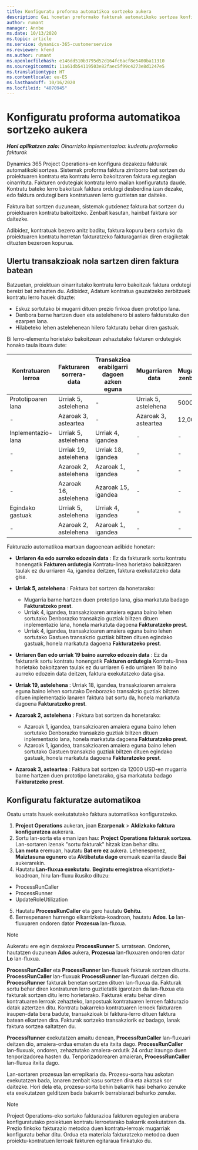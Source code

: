 ```yaml
---
title: Konfiguratu proforma automatikoa sortzeko aukera
description: Gai honetan proformako fakturak automatikoko sortzea konfiguratzeari buruzko informazioa eskaintzen du.
author: rumant
manager: Annbe
ms.date: 10/13/2020
ms.topic: article
ms.service: dynamics-365-customerservice
ms.reviewer: kfend
ms.author: rumant
ms.openlocfilehash: e146dd510b3795d52d164fc6acf8e5400ba11310
ms.sourcegitcommit: 11a61db54119503e82faec5f99c4273e8d1247e5
ms.translationtype: HT
ms.contentlocale: eu-ES
ms.lasthandoff: 10/16/2020
ms.locfileid: "4070945"
---
```

# <a name="configure-automated-proforma-invoice-creation"></a>Konfiguratu proforma automatikoa sortzeko aukera

_**Honi aplikatzen zaio:** Oinarrizko inplementazioa: kudeatu proformako fakturak_

Dynamics 365 Project Operations-en konfigura dezakezu fakturak automatikoki sortzea. Sistemak proforma faktura zirriborro bat sortzen du proiektuaren kontratu eta kontratu lerro bakoitzaren faktura egutegian oinarrituta. Fakturen ordutegiak kontratu lerro mailan konfiguratuta daude. Kontratu bateko lerro bakoitzak faktura ordutegi desberdina izan dezake, edo faktura ordutegi bera kontratuaren lerro guztietan sar daiteke.

Faktura bat sortzen duzunean, sistemak gutxienez faktura bat sortzen du proiektuaren kontratu bakoitzeko. Zenbait kasutan, hainbat faktura sor daitezke.

Adibidez, kontratuak bezero anitz baditu, faktura kopuru bera sortuko da proiektuaren kontratu horretan fakturatzeko fakturagarriak diren eragiketak dituzten bezeroen kopurua.

## <a name="understand-how-transactions-are-included-on-an-invoice"></a>Ulertu transakzioak nola sartzen diren faktura batean 

Batzuetan, proiektuan oinarritutako kontratu lerro bakoitzak faktura ordutegi bereizi bat zehazten du. Adibidez, Adatum kontratua gauzatzeko zerbitzuek kontratu lerro hauek dituzte:

- Eskuz sortutako bi mugarri dituen prezio finkoa duen prototipo lana.
- Denbora barne hartzen duen eta astelehenero bi astero fakturatuko den ezarpen lana.
- Hilabeteko lehen astelehenean hilero fakturatu behar diren gastuak.

Bi lerro-elementu horietako bakoitzean zehaztutako fakturen ordutegiek honako taula itxura dute:

| Kontratuaren lerroa | Fakturaren sorrera-data | Transakzioa erabilgarri dagoen azken eguna | Mugarriaren data | Mugarriaren zenbatekoa |
| --- | --- | --- | --- | --- |
| Prototipoaren lana | Urriak 5, astelehena | - | Urriak 5, astelehena | 5000 USD |
| - | Azaroak 3, asteartea | - | Azaroak 3, asteartea | 12,000 USD |
| Inplementazio-lana | Urriak 5, astelehena | Urriak 4, igandea | - | - |
| - | Urriak 19, astelehena | Urriak 18, igandea | - | - |
| - | Azaroak 2, astelehena | Azaroak 1, igandea | - | - |
| - | Azaroak 16, astelehena | Azaroak 15, igandea | - | - |
| Egindako gastuak | Urriak 5, astelehena | Urriak 4, igandea | - | - |
| - | Azaroak 2, astelehena | Azaroak 1, igandea | - | - |

Fakturazio automatikoa martxan dagoenean adibide honetan:

- **Urriaren 4a edo aurreko edozein data** : Ez da fakturarik sortu kontratu honengatik **Fakturen ordutegia** Kontratu-linea horietako bakoitzaren taulak ez du urriaren 4a, igandea deitzen, faktura exekutatzeko data gisa.
- **Urriak 5, astelehena** : Faktura bat sortzen da honetarako:

    - Mugarria barne hartzen duen prototipo lana, gisa markatuta badago **Fakturatzeko prest**.
    - Urriak 4, igandea, transakzioaren amaiera eguna baino lehen sortutako Denborazko transakzio guztiak biltzen dituen inplementazio lana, honela markatuta dagoena **Fakturatzeko prest**.
    - Urriak 4, igandea, transakzioaren amaiera eguna baino lehen sortutako Gastuen transakzio guztiak biltzen dituen egindako gastuak, honela markatuta dagoena **Fakturatzeko prest**.
  
- **Urriaren 6an edo urriak 19 baino aurreko edozein data** : Ez da fakturarik sortu kontratu honengatik **Fakturen ordutegia** Kontratu-linea horietako bakoitzaren taulak ez du urriaren 6 edo urriaren 19 baino aurreko edozein data deitzen, faktura exekutatzeko data gisa.
- **Urriak 19, astelehena** : Urriak 18, igandea, transakzioaren amaiera eguna baino lehen sortutako Denborazko transakzio guztiak biltzen dituen inplementazio lanaren faktura bat sortu da, honela markatuta dagoena **Fakturatzeko prest**.
- **Azaroak 2, astelehena** : Faktura bat sortzen da honetarako:

    - Azaroak 1, igandea, transakzioaren amaiera eguna baino lehen sortutako Denborazko transakzio guztiak biltzen dituen inplementazio lana, honela markatuta dagoena **Fakturatzeko prest**.
    - Azaroak 1, igandea, transakzioaren amaiera eguna baino lehen sortutako Gastuen transakzio guztiak biltzen dituen egindako gastuak, honela markatuta dagoena **Fakturatzeko prest**.

- **Azaroak 3, asteartea** : Faktura bat sortzen da 12000 USD-en mugarria barne hartzen duen prototipo lanetarako, gisa markatuta badago **Fakturatzeko prest**.

## <a name="configure-automatic-invoicing"></a>Konfiguratu fakturatze automatikoa

Osatu urrats hauek exekutatutako faktura automatikoa konfiguratzeko.

1. **Project Operations** aukeran, joan **Ezarpenak** > **Aldizkako faktura konfiguratzea** aukerara.
2. Sortu lan-sorta eta eman izen hau: **Project Operations fakturak sortzea**. Lan-sortaren izenak "sortu fakturak" hitzak izan behar ditu.
3. **Lan mota** eremuan, hautatu **Bat ere ez** aukera. Lehenespenez, **Maiztasuna egunero** eta **Aktibatuta dago** eremuak ezarrita daude **Bai** aukerarekin.
4. Hautatu **Lan-fluxua exekutatu**. **Begiratu erregistroa** elkarrizketa-koadroan, hiru lan-fluxu ikusiko dituzu:

- ProcessRunCaller
- ProcessRunner
- UpdateRoleUtilization

5. Hautatu **ProcessRunCaller** eta gero hautatu **Gehitu**.
6. Berrespenaren hurrengo elkarrizketa-koadroan, hautatu **Ados**. **Lo** lan-fluxuaren ondoren dator **Prozesua** lan-fluxua. 

> [!NOTE]
> Aukeratu ere egin dezakezu **ProcessRunner** 5. urratsean. Ondoren, hautatzen duzunean **Ados** aukera, **Prozesua** lan-fluxuaren ondoren dator **Lo** lan-fluxua.

**ProcessRunCaller** eta **ProcessRunner** lan-fluxuek fakturak sortzen dituzte. **ProcessRunCaller** lan-fluxuak **ProcessRunner** lan-fluxuari deitzen dio. **ProcessRunner** fakturak benetan sortzen dituen lan-fluxua da. Fakturak sortu behar diren kontraturen lerro guztietatik igarotzen da lan-fluxua eta fakturak sortzen ditu lerro horietarako. Fakturak eratu behar diren kontratuaren lerroak zehazteko, lanpostuak kontratuaren lerroen fakturazio datak aztertzen ditu. Kontratu bakarreko kontratuaren lerroek fakturaren iraupen-data bera badute, transakzioak bi faktura-lerro dituen faktura batean elkartzen dira. Fakturak sortzeko transakziorik ez badago, lanak faktura sortzea saltatzen du.

**ProcessRunner** exekutatzen amaitu denean, **ProcessRunCaller** lan-fluxuari deitzen dio, amaiera-ordua ematen du eta itxita dago. **ProcessRunCaller** lan-fluxuak, ondoren, zehaztutako amaiera-ordutik 24 orduz iraungo duen tenporizadorea hasten du. Tenporizadorearen amaieran, **ProcessRunCaller** lan-fluxua itxita dago.

Lan-sortaren prozesua lan errepikaria da. Prozesu-sorta hau askotan exekutatzen bada, lanaren zenbait kasu sortzen dira eta akatsak sor daitezke. Hori dela eta, prozesu-sorta behin bakarrik hasi beharko zenuke eta exekutatzen gelditzen bada bakarrik berrabiarazi beharko zenuke.

> [!NOTE]
> Project Operations-eko sortako fakturazioa fakturen egutegien arabera konfiguratutako proiektuen kontratu lerroetarako bakarrik exekutatzen da. Prezio finkoko fakturazio metodoa duen kontratu-lerroak mugarriak konfiguratu behar ditu. Ordua eta materiala fakturatzeko metodoa duen proiektu-kontratuen lerroak fakturen egitaraua finkatuko du.
